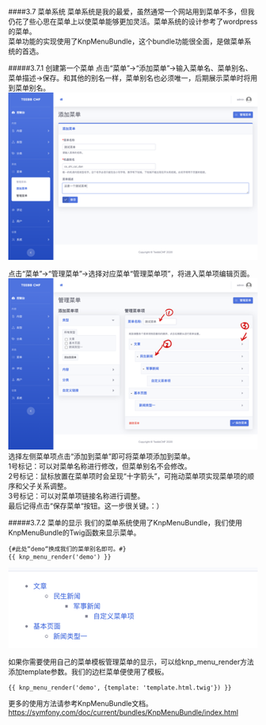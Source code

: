 ####3.7 菜单系统
菜单系统是我的最爱，虽然通常一个网站用到菜单不多，但我仍花了些心思在菜单上以使菜单能够更加灵活。菜单系统的设计参考了wordpress的菜单。   
菜单功能的实现使用了KnpMenuBundle，这个bundle功能很全面，是做菜单系统的首选。  

#####3.7.1 创建第一个菜单
点击“菜单”->“添加菜单”->输入菜单名、菜单别名、菜单描述->保存。和其他的别名一样，菜单别名也必须唯一，后期展示菜单时将用到菜单别名。  
![alt 添加菜单](teebb_images/add-menu.png "添加菜单")  

点击“菜单”->“管理菜单”->选择对应菜单“管理菜单项”，将进入菜单项编辑页面。
![alt 管理菜单项页面](teebb_images/manage-menu.png "管理菜单项页面")  
选择左侧菜单项点击“添加到菜单”即可将菜单项添加到菜单。  
1号标记：可以对菜单名称进行修改，但菜单别名不会修改。  
2号标记：鼠标放置在菜单项时会呈现“十字箭头”，可拖动菜单项实现菜单项的顺序和父子关系调整。  
3号标记：可以对菜单项链接名称进行调整。  
最后记得点击“保存菜单“按钮。这一步很关键。：）

#####3.7.2 菜单的显示
我们的菜单系统使用了KnpMenuBundle，我们使用KnpMenuBundle的Twig函数来显示菜单。  
```twig
{#此处“demo“换成我们的菜单别名即可。#}
{{ knp_menu_render('demo') }} 
```
![alt 测试菜单的显示](teebb_images/menu-show.png "测试菜单的显示")  

如果你需要使用自己的菜单模板管理菜单的显示，可以给knp_menu_render方法添加template参数。我们的边栏菜单便使用了模板。  
```twig
{{ knp_menu_render('demo', {template: 'template.html.twig'}) }}
```
更多的使用方法请参考KnpMenuBundle文档。https://symfony.com/doc/current/bundles/KnpMenuBundle/index.html

